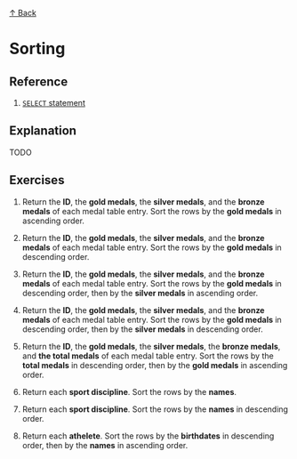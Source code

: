 
[↑ Back](./README.md)

# Sorting

## Reference

1. [`SELECT` statement](https://docs.oracle.com/en/database/oracle/oracle-database/21/sqlrf/SELECT.html)

## Explanation

TODO

## Exercises

1. Return the **ID**, the **gold medals**, the **silver medals**, and the **bronze medals** of each medal table entry. Sort the rows by the **gold medals** in ascending order.

1. Return the **ID**, the **gold medals**, the **silver medals**, and the **bronze medals** of each medal table entry. Sort the rows by the **gold medals** in descending order.

1. Return the **ID**, the **gold medals**, the **silver medals**, and the **bronze medals** of each medal table entry. Sort the rows by the **gold medals** in descending order, then by the **silver medals** in ascending order.

1. Return the **ID**, the **gold medals**, the **silver medals**, and the **bronze medals** of each medal table entry. Sort the rows by the **gold medals** in descending order, then by the **silver medals** in descending order.

1. Return the **ID**, the **gold medals**, the **silver medals**, the **bronze medals**, and **the total medals** of each medal table entry. Sort the rows by the **total medals** in descending order, then by the **gold medals** in ascending order.

1. Return each **sport discipline**. Sort the rows by the **names**.

1. Return each **sport discipline**. Sort the rows by the **names** in descending order.

1. Return each **athelete**. Sort the rows by the **birthdates** in descending order, then by the **names** in ascending order.
